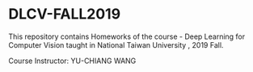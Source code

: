 # DLCV-FALL2019

This repository contains Homeworks of the course - Deep Learning for Computer Vision taught in National Taiwan University , 2019 Fall.

Course Instructor: YU-CHIANG WANG 
